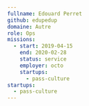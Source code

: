 ```yaml
---
fullname: Edouard Perret
github: edupedup
domaine: Autre
role: Ops
missions:
  - start: 2019-04-15
    end: 2020-02-28
    status: service
    employer: octo
    startups:
      - pass-culture
startups:
  - pass-culture
---
```


